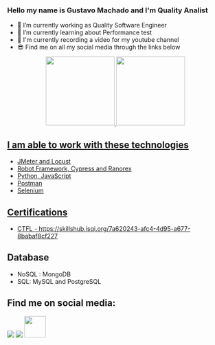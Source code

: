 ### Hello my name is Gustavo Machado and I'm Quality Analist

- 🔭 I’m currently working as Quality Software Engineer
- 🌱 I’m currently learning about Performance test
- 🎥 I'm currently recording a video for my youtube channel   
- 😎 Find me on all my social media through the links below

<div align="center">
  <a href="https://github.com/gesmachado">
  <img height="160em" src="https://github-readme-stats-sigma-five.vercel.app/api?username=gesmachado&show_icons=true&theme=vision-friendly-dark&include_all_commits=true&count_private=true"/>
  <img height="160em" src="https://github-readme-stats-sigma-five.vercel.app/api/top-langs/?username=gesmachado&layout=compact&langs_count=7&theme=vision-friendly-dark"/>
</div>
 
## I am able to work with these technologies
  * JMeter and Locust
  * Robot Framework, Cypress and Ranorex
  * Python, JavaScript
  * Postman
  * Selenium
  
## Certifications
  * CTFL - https://skillshub.isqi.org/7a620243-afc4-4d95-a677-8babaf8cf227
   
## Database
  * NoSQL : MongoDB
  * SQL: MySQL and PostgreSQL
  
## Find me on social media: 
<div> 
  <a href="https://www.linkedin.com/in/gesmachado/" target="_blank"><img src="https://img.shields.io/badge/-LinkedIn-%230077B5?style=for-the-badge&logo=linkedin&logoColor=white" target="_blank"></a>
  <a href="https://www.youtube.com/@qagustavo" target="_blank"><img src="https://img.shields.io/badge/YouTube-red?style=for-the-badge&logo=youtube&logoColor=white" target="_blank"></a>
  <a href="https://linktr.ee/qagesmachado" target="_blank"><img src="https://user-images.githubusercontent.com/12532733/90986349-ce9c2600-e547-11ea-9fd5-808801bb5a7d.png" target="_blank"  width="50" height="50" ></a> 
  
  
 
